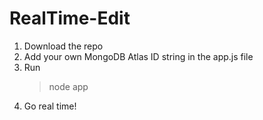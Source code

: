 # RealTime-Edit
1. Download the repo
2. Add your own MongoDB Atlas ID string in the app.js file
3. Run 
   >node app
4. Go real time!
